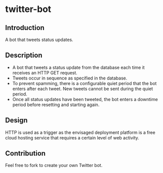 # twitter-bot

## Introduction

A bot that tweets status updates.

## Description

*  A bot that tweets a status update from the database each time it receives an HTTP GET request.
*  Tweets occur in sequence as specified in the database.
*  To prevent spamming, there is a configurable quiet period that the bot enters after each tweet. New tweets cannot be sent during the quiet period.
*  Once all status updates have been tweeted, the bot enters a downtime period before resetting and starting again.

## Design

HTTP is used as a trigger as the envisaged deployment platform is a free cloud hosting service that requires a certain level of web activity.

## Contribution

Feel free to fork to create your own Twitter bot.
